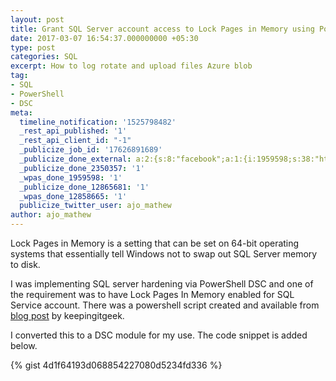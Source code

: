 ```yaml
---
layout: post
title: Grant SQL Server account access to Lock Pages in Memory using PowerShell DSC.
date: 2017-03-07 16:54:37.000000000 +05:30
type: post
categories: SQL
excerpt: How to log rotate and upload files Azure blob
tag:
- SQL
- PowerShell
- DSC
meta:
  timeline_notification: '1525798482'
  _rest_api_published: '1'
  _rest_api_client_id: "-1"
  _publicize_job_id: '17626891689'
  _publicize_done_external: a:2:{s:8:"facebook";a:1:{i:1959598;s:38:"https://facebook.com/10211757460713471";}s:7:"twitter";a:1:{i:12858665;s:56:"https://twitter.com/ajo_mathew/status/993896998595170306";}}
  _publicize_done_2350357: '1'
  _wpas_done_1959598: '1'
  _publicize_done_12865681: '1'
  _wpas_done_12858665: '1'
  publicize_twitter_user: ajo_mathew
author: ajo_mathew
---
```

Lock Pages in Memory is a setting that can be set on 64-bit operating systems that essentially tell Windows not to swap out SQL Server memory to disk.

I was implementing SQL server hardening via PowerShell DSC and one of the requirement was to have Lock Pages In Memory enabled for SQL Service account. There was a powershell script created and available from [blog post](http://keepingitgeek.blogspot.com/2015/01/grant-sql-server-account-access-to-lock.html) by keepingitgeek.

I converted this to a DSC module for my use. The code snippet is added below.

{% gist 4d1f64193d068854227080d5234fd336 %}
